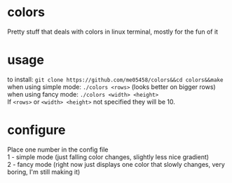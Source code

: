 # colors
Pretty stuff that deals with colors in linux  terminal, mostly for the fun of it
# usage
to install: `git clone https://github.com/me05458/colors&&cd colors&&make`\
when using simple mode: `./colors <rows>` (looks better on bigger rows)\
when using fancy mode: `./colors <width> <height>`\
If `<rows>` or `<width> <height>` not specified they will be 10.
# configure
Place one number in the config file\
1 - simple mode (just falling color changes, slightly less nice gradient)\
2 - fancy mode (right now just displays one color that slowly changes, very boring, I'm still making it)
